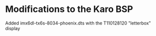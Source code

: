 # Modifications to the Karo BSP

Added imx6dl-tx6s-8034-phoenix.dts with the T110128120 "letterbox" display
